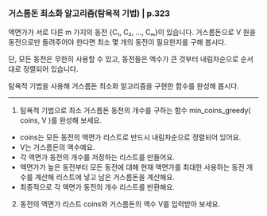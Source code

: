 ### 거스름돈 최소화 알고리즘(탐욕적 기법) | p.323
액면가가 서로 다른 m 가지의 동전 {C₁, C₂, …, Cₘ}이 있습니다. 거스름돈으로 V 원을 동전으로만 돌려주어야 한다면 최소 몇 개의 동전이 필요한지를 구해 봅시다.

단, 모든 동전은 무한히 사용할 수 있고, 동전들은 액수가 큰 것부터 내림차순으로 순서대로 정렬되어 있습니다.

탐욕적 기법을 사용해 거스름돈 최소화 알고리즘을 구현한 함수를 완성해 봅시다.

---

1. 탐욕적 기법으로 최소 거스름돈 동전의 개수를 구하는 함수 min_coins_greedy( coins, V )를 완성해 보세요.

* coins는 모든 동전의 액면가 리스트로 반드시 내림차순으로 정렬되어 있어요.
* V는 거스름돈의 액수예요.
* 각 액면가 동전의 개수를 저장하는 리스트를 만들어요.
* 액면가가 높은 동전부터 모든 동전에 대해 현재 액면가를 최대한 사용하는 동전 개수를 계산해 리스트에 넣고 남은 거스름돈을 계산해요.
* 최종적으로 각 액면가 동전의 개수 리스트를 반환해요.

2. 동전의 액면가 리스트 coins와 거스름돈의 액수 V를 입력받아 보세요.